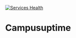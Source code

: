 [![Services Health](https://pweg1967ustd.montastic.io/badge)](https://pweg1967ustd.montastic.io)
# Campusuptime
